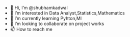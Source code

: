- 👋 Hi, I’m @shubhamkadwal
- 👀 I’m interested in Data Analyst,Statistics,Mathematics
- 🌱 I’m currently learning Pyhton,Ml
- 💞️ I’m looking to collaborate on project works
- 📫 How to reach me 

<!---
shubhamkadwal/shubhamkadwal is a ✨ special ✨ repository because its `README.md` (this file) appears on your GitHub profile.
You can click the Preview link to take a look at your changes.
--->
